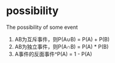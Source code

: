 # possibility
The possibility of some event

1. AB为互斥事件，则P(A∪B) = P(A) + P(B)
2. AB为独立事件，则P(A∩B) = P(A) * P(B)
3. A事件的反面事件^P(A) = 1 - P(A)
